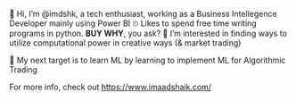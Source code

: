 👋 Hi, I’m @imdshk, a tech enthusiast, working as a Business Intellegence Developer mainly using Power BI
⏲ Likes to spend free time writing programs in python. **BUY WHY**, you ask?
👀 I’m interested in finding ways to utilize computational power in creative ways (& market trading)


🎯 My next target is to learn ML by learning to implement ML for Algorithmic Trading 


For more info, check out https://www.imaadshaik.com/


<!---
- 📫 How to reach me ...
imdshk/imdshk is a ✨ special ✨ repository because its `README.md` (this file) appears on your GitHub profile.
You can click the Preview link to take a look at your changes.
--->

